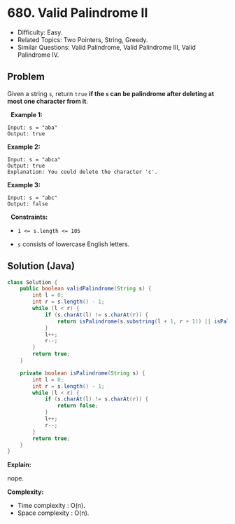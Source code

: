 # 680. Valid Palindrome II

- Difficulty: Easy.
- Related Topics: Two Pointers, String, Greedy.
- Similar Questions: Valid Palindrome, Valid Palindrome III, Valid Palindrome IV.

## Problem

Given a string ```s```, return ```true``` **if the **```s```** can be palindrome after deleting **at most one** character from it**.

 
**Example 1:**

```
Input: s = "aba"
Output: true
```

**Example 2:**

```
Input: s = "abca"
Output: true
Explanation: You could delete the character 'c'.
```

**Example 3:**

```
Input: s = "abc"
Output: false
```

 
**Constraints:**


	
- ```1 <= s.length <= 105```
	
- ```s``` consists of lowercase English letters.



## Solution (Java)

```java
class Solution {
    public boolean validPalindrome(String s) {
        int l = 0;
        int r = s.length() - 1;
        while (l < r) {
            if (s.charAt(l) != s.charAt(r)) {
                return isPalindrome(s.substring(l + 1, r + 1)) || isPalindrome(s.substring(l, r));
            }
            l++;
            r--;
        }
        return true;
    }

    private boolean isPalindrome(String s) {
        int l = 0;
        int r = s.length() - 1;
        while (l < r) {
            if (s.charAt(l) != s.charAt(r)) {
                return false;
            }
            l++;
            r--;
        }
        return true;
    }
}
```

**Explain:**

nope.

**Complexity:**

* Time complexity : O(n).
* Space complexity : O(n).
